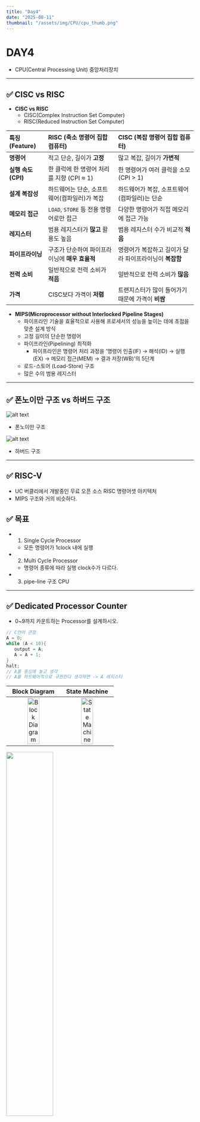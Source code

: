 ```yaml
---
title: "Day4"
date: "2025-08-11"
thumbnail: "/assets/img/CPU/cpu_thumb.png"
---
```


# DAY4
- CPU(Central Processing Unit) 중앙처리장치
---

## ✅ CISC vs RISC

- **CISC vs RISC**
   - CISC(Complex Instruction Set Computer)
   - RISC(Reduced Instruction Set Computer)

| 특징 (Feature) | RISC (축소 명령어 집합 컴퓨터) | CISC (복잡 명령어 집합 컴퓨터) |
| :--- | :--- | :--- |
| **명령어** | 적고 단순, 길이가 **고정** | 많고 복잡, 길이가 **가변적** |
| **실행 속도 (CPI)** | 한 클럭에 한 명령어 처리를 지향 (CPI ≈ 1) | 한 명령어가 여러 클럭을 소모 (CPI > 1) |
| **설계 복잡성** | 하드웨어는 단순, 소프트웨어(컴파일러)가 복잡 | 하드웨어가 복잡, 소프트웨어(컴파일러)는 단순 |
| **메모리 접근** | `LOAD`, `STORE` 등 전용 명령어로만 접근 | 다양한 명령어가 직접 메모리에 접근 가능 |
| **레지스터** | 범용 레지스터가 **많고** 활용도 높음 | 범용 레지스터 수가 비교적 **적음** |
| **파이프라이닝** | 구조가 단순하여 파이프라이닝에 **매우 효율적** | 명령어가 복잡하고 길이가 달라 파이프라이닝이 **복잡함** |
| **전력 소비** | 일반적으로 전력 소비가 **적음** | 일반적으로 전력 소비가 **많음** |
| **가격** | CISC보다 가격이 **저렴** | 트랜지스터가 많이 들어가기 때문에 가격이 **비쌈** |

- **MIPS(Microprocessor without Interlocked Pipeline Stages)**
   - 파이프라인 기술을 효율적으로 사용해 프로세서의 성능을 높이는 데에 초점을 맞춘 설계 방식
   - 고정 길이의 단순한 명령어
   - 파이프라인(Pipelining) 최적화
      - 파이프라인은 명령어 처리 과정을 '명령어 인출(IF) → 해석(ID) → 실행(EX) → 메모리 접근(MEM) → 결과 저장(WB)'의 5단계   
   - 로드-스토어 (Load-Store) 구조
   - 많은 수의 범용 레지스터

---

## ✅ 폰노이만 구조 vs 하버드 구조

![alt text](../../../../assets/img/CPU/von.png)

- 폰노이만 구조


![alt text](../../../../assets/img/CPU/har.png)

- 하버드 구조 

---

## ✅ RISC-V

- UC 버클리에서 개발중인 무료 오픈 소스 RISC 명령어셋 아키텍처
- MIPS 구조와 거의 비슷하다.

## ✅ 목표

- 1. Single Cycle Processor
  - 모든 명령어가 1clock 내에 실행 
- 2. Multi Cycle Processor
  - 명령어 종류에 따라 실행 clock수가 다르다.
- 3. pipe-line 구조 CPU

---

## ✅ Dedicated Processor Counter

- 0~9까지 카운트하는 Processor를 설계하시오. 

```c
// C언어 관점
A = 0;
while (A < 10){
   output = A;
   A = A + 1;
}
halt;
// A를 중심에 놓고 생각
// A를 하드웨어적으로 구현한다 생각하면 -> A 레지스터
```

| Block Diagram | State Machine |
| :---: | :---: |
| <img src="/assets/img/CPU/dedicnt2.png" alt="Block Diagram" style="width:50%; object-fit:contain;"> | <img src="/assets/img/CPU/dedicnt.png" alt="State Machine" style="width:50%; object-fit:contain;"> |

<img src="/assets/img/CPU/deditop.png" style="width:50%; object-fit:contain;">

---

## ✅ Dedicated Processor Adder

- 0~10까지 누적으로 더하는 Dedicated Processor를 설계하시오.

#### **C 구현**

```c
// C언어 관점
A = 0;
SUM = 0;
while (A < 11){
   SUM = SUM + A;
   A = A + 1;
   output = SUM;
}
halt;
```

#### **DataPath 구조 설계**

<img src="/assets/img/CPU/dpadder.png" style="width:75%; object-fit:contain;">

---

#### **ASM chart -> Control Unit 설계**

![alt text](../../../../assets/img/CPU/addsig.png)

<img src="/assets/img/CPU/addasm.png" style="width:75%; object-fit:contain;">

<img src="/assets/img/CPU/simdp.png" style="width:75%; object-fit:contain;">

### **코드**

[⚒️[DedicatedProcessor_Adder]](https://eunseongl.github.io/Study/CPU%20Design/CODE/post-01.html)

---
#### top.sv

```verilog
`timescale 1ns / 1ps

module top(
   input  logic       clk,
   input  logic       reset,
   output logic [3:0] fndCom,
   output logic [7:0] fndFont
   );

   logic [ 7:0] OutPort;
   logic        clk_10hz;
   
   clk_divider U_CLK_DIV (
       .clk            (clk),
       .reset          (reset),
       .clk_10hz       (clk_10hz)
   );

   DedicatedProcessor_Adder U_DedicatedProcessor_Adder (
       .clk            (clk_10hz),
       .reset          (reset),
       .OutPort        (OutPort)
   );

   fndController U_fndController (
       .clk            (clk),
       .reset          (reset),
       .number         (OutPort),
       .fndCom         (fndCom),
       .fndFont        (fndFont)
   );
    
endmodule

module clk_divider (
   input  logic  clk,
   input  logic  reset,
   output logic  clk_10hz
   );

   logic [$clog2(10_000_000)-1:0] div_counter;

   always_ff @(posedge clk or posedge reset) begin
       if(reset) begin
           div_counter <= 0;
           clk_10hz    <= 0;
       end
       else begin
           if(div_counter == 10_000_000 - 1)begin
               div_counter <= 0;
               clk_10hz    <= 1;
           end
           else begin
               div_counter <= div_counter + 1;
               clk_10hz    <= 0;
           end
       end
   end
   
   endmodule
```
---

#### DedicatedProcessor_Adder.sv

```verilog
`timescale 1ns / 1ps

module DedicatedProcessor_Adder(
   input  logic        clk,
   input  logic        reset,
   output logic [ 7:0] OutPort
    
   );

   logic       SumSrcMuxSel;
   logic       ISrcMuxSel;
   logic       AdderSrcMuxSel;  
   logic       SumEn;
   logic       IEn;
   logic       ILe10;
   logic       OutPortEn;

   DataPath U_DataPath (
       .clk            (clk),
       .reset          (reset),
       .SumSrcMuxSel   (SumSrcMuxSel),
       .ISrcMuxSel     (ISrcMuxSel),
       .AdderSrcMuxSel (AdderSrcMuxSel),     
       .SumEn          (SumEn),
       .IEn            (IEn),
       .ILe10          (ILe10),
       .OutPortEn      (OutPortEn),
       .OutPort        (OutPort)
   );

   ControlUnit U_ControlUnit (
       .clk            (clk),
       .reset          (reset),
       .ILe10          (ILe10),
       .SumSrcMuxSel   (SumSrcMuxSel),
       .ISrcMuxSel     (ISrcMuxSel),
       .AdderSrcMuxSel (AdderSrcMuxSel),     
       .SumEn          (SumEn),
       .IEn            (IEn),
       .OutPortEn      (OutPortEn)
   );

   endmodule
```

---

#### DataPath.sv

```verilog
`timescale 1ns / 1ps

module DataPath(
   input  logic       clk,
   input  logic       reset,
   input  logic       SumSrcMuxSel,
   input  logic       ISrcMuxSel,
   input  logic       AdderSrcMuxSel,     
   input  logic       SumEn,
   input  logic       IEn,
   output logic       ILe10,
   input  logic       OutPortEn,
   output logic [7:0] OutPort 
   );

   logic [7:0] SumSrcMuxOut, ISrcMuxOut;
   logic [7:0] SumRegOut, IRegOut;
   logic [7:0] AdderResult, AdderSrcMuxOut;

   mux_2X1 U_SumSrcMux (
      .sel  (SumSrcMuxSel),
      .x0   (0),
      .x1   (AdderResult),
      .y    (SumSrcMuxOut)
   );

   mux_2X1 U_ISrcMux (
      .sel  (ISrcMuxSel),
      .x0   (0),
      .x1   (AdderResult),
      .y    (ISrcMuxOut)
   );

   register U_SUM_REG (
      .clk    (clk),
      .reset  (reset),
      .en     (SumEn),
      .d      (SumSrcMuxOut),
      .q      (SumRegOut)
   );

   register U_I_Reg (
      .clk    (clk),
      .reset  (reset),
      .en     (IEn),
      .d      (ISrcMuxOut),
      .q      (IRegOut)
   );

   comparator U_ILe10 (
      .a      (IRegOut),
      .b      (8'd10),
      .lt     (ILe10)
   );

   mux_2X1 U_AdderSrcMux (
      .sel  (AdderSrcMuxSel),
      .x0   (SumRegOut),
      .x1   (1),
      .y    (AdderSrcMuxOut)
   );

   adder U_Adder (
      .a      (AdderSrcMuxOut),
      .b      (IRegOut),
      .sum    (AdderResult)    
   );

   register U_OutPort (
      .clk    (clk),
      .reset  (reset),
      .en     (OutPortEn),
      .d      (SumRegOut),
      .q      (OutPort)
   );
    
   endmodule
```

---

#### ControlUnit.sv

```verilog
`timescale 1ns / 1ps

module ControlUnit(
   input  logic       clk,
   input  logic       reset,
   input  logic       ILe10,
   output logic       SumSrcMuxSel,
   output logic       ISrcMuxSel,
   output logic       AdderSrcMuxSel,     
   output logic       SumEn,
   output logic       IEn,
   output logic       OutPortEn
   );

   typedef enum {
      S0,
      S1, 
      S2, 
      S3, 
      S4,
      S5  
   } state_e;

   state_e state, next_state;

   always_ff @(posedge clk or posedge reset) begin
      if(reset) begin
         state <= S0;
      end
      else begin
         state <= next_state;
      end
   end

   always_comb begin
      next_state = state;
      SumSrcMuxSel   = 0;
      ISrcMuxSel     = 0;
      SumEn          = 0;
      IEn            = 0;
      AdderSrcMuxSel = 0;
      OutPortEn      = 0;
      case (state)
            S0:begin
               SumSrcMuxSel   = 0;
               ISrcMuxSel     = 0;
               SumEn          = 1;
               IEn            = 1;
               AdderSrcMuxSel = 0;
               OutPortEn      = 0;
               next_state     = S1;
            end 
            S1:begin
               SumSrcMuxSel   = 0;
               ISrcMuxSel     = 0;
               SumEn          = 0;
               IEn            = 0;
               AdderSrcMuxSel = 0;
               OutPortEn      = 0;
               if(ILe10)  next_state = S2;
               else       next_state = S5;
            end  
            S2:begin
               SumSrcMuxSel   = 1;
               ISrcMuxSel     = 1;
               SumEn          = 1;
               IEn            = 0;
               AdderSrcMuxSel = 0;
               OutPortEn      = 0;
               next_state     = S3;
            end  
            S3:begin
               SumSrcMuxSel   = 1;
               ISrcMuxSel     = 1;
               SumEn          = 0;
               IEn            = 1;
               AdderSrcMuxSel = 1;
               OutPortEn      = 0;
               next_state     = S4;
            end  
            S4:begin
               SumSrcMuxSel   = 1;
               ISrcMuxSel     = 1;
               SumEn          = 0;
               IEn            = 0;
               AdderSrcMuxSel = 0;
               OutPortEn      = 1;
               next_state     = S1;
            end
            S5:begin
               SumSrcMuxSel   = 1;
               ISrcMuxSel     = 1;
               SumEn          = 0;
               IEn            = 0;
               AdderSrcMuxSel = 0;
               OutPortEn      = 0;
               next_state     = S5;
            end    
      endcase
   end

endmodule

```

---

#### TestBench

```verilog
`timescale 1ns / 1ps

module tb_DedicatedProcessor_Adder ();

   logic       clk;
   logic       reset;
   logic [3:0] fndCom;
   logic [7:0] fndFont;
    
   DedicatedProcessor_Adder U_DedicatedProcessor_Adder (.*);

   always #5 clk = ~clk;

   initial begin
      clk = 0;
      reset = 1;
      #10;
      reset = 0;
   end
    
endmodule
```

---
### **시뮬레이션**

<img src="/assets/img/CPU/dpsim.png" style="width:100%; object-fit:contain;">

<img src="/assets/img/CPU/cusim.png" style="width:100%; object-fit:contain;">

---
### **동작 영상**
